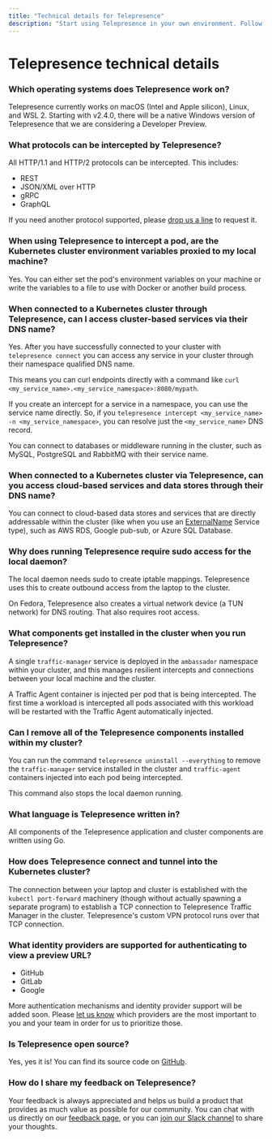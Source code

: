 ```yaml
---
title: "Technical details for Telepresence"
description: "Start using Telepresence in your own environment. Follow these steps to intercept your service in your cluster."
---
```

# Telepresence technical details

### Which operating systems does Telepresence work on?

Telepresence currently works on macOS (Intel and Apple silicon), Linux, and WSL 2. Starting with v2.4.0, there will be a native Windows version of Telepresence that we are considering a Developer Preview.

### What protocols can be intercepted by Telepresence?

All HTTP/1.1 and HTTP/2 protocols can be intercepted. This includes:

- REST
- JSON/XML over HTTP
- gRPC
- GraphQL

If you need another protocol supported, please [drop us a line](https://www.getambassador.io/feedback/) to request it.

### When using Telepresence to intercept a pod, are the Kubernetes cluster environment variables proxied to my local machine?

Yes. You can either set the pod's environment variables on your machine or write the variables to a file to use with Docker or another build process. 

### When connected to a Kubernetes cluster through Telepresence, can I access cluster-based services via their DNS name?

Yes. After you have successfully connected to your cluster with `telepresence connect` you can access any service in your cluster through their namespace qualified DNS name.

This means you can curl endpoints directly with a command like `curl <my_service_name>.<my_service_namespace>:8080/mypath`.

If you create an intercept for a service in a namespace, you can use the service name directly. So, if you `telepresence intercept <my_service_name> -n <my_service_namespace>`, you can resolve just the `<my_service_name>` DNS record.

You can connect to databases or middleware running in the cluster, such as MySQL, PostgreSQL and RabbitMQ with their service name.

### When connected to a Kubernetes cluster via Telepresence, can you access cloud-based services and data stores through their DNS name?

You can connect to cloud-based data stores and services that are directly addressable within the cluster (like when you use an [ExternalName](https://kubernetes.io/docs/concepts/services-networking/service/#externalname) Service type), such as AWS RDS, Google pub-sub, or Azure SQL Database.


### Why does running Telepresence require sudo access for the local daemon?

The local daemon needs sudo to create iptable mappings. Telepresence uses this to create outbound access from the laptop to the cluster.

On Fedora, Telepresence also creates a virtual network device (a TUN network) for DNS routing. That also requires root access.

### What components get installed in the cluster when you run Telepresence?

A single `traffic-manager` service is deployed in the `ambassador` namespace within your cluster, and this manages resilient intercepts and connections between your local machine and the cluster.

A Traffic Agent container is injected per pod that is being intercepted. The first time a workload is intercepted all pods associated with this workload will be restarted with the Traffic Agent automatically injected.

### Can I remove all of the Telepresence components installed within my cluster?

You can run the command `telepresence uninstall --everything` to remove the `traffic-manager` service installed in the cluster and `traffic-agent` containers injected into each pod being intercepted.

This command also stops the local daemon running.

### What language is Telepresence written in?

All components of the Telepresence application and cluster components are written using Go.

### How does Telepresence connect and tunnel into the Kubernetes cluster?

The connection between your laptop and cluster is established with the `kubectl port-forward` machinery (though without actually spawning a separate program) to establish a TCP connection to Telepresence Traffic Manager in the cluster. Telepresence's custom VPN protocol runs over that TCP connection.

### What identity providers are supported for authenticating to view a preview URL?

* GitHub
* GitLab
* Google

More authentication mechanisms and identity provider support will be added soon. Please [let us know](https://www.getambassador.io/feedback/) which providers are the most important to you and your team in order for us to prioritize those.

### Is Telepresence open source?

Yes, yes it is! You can find its source code on [GitHub](https://github.com/telepresenceio/telepresence).

### How do I share my feedback on Telepresence?

Your feedback is always appreciated and helps us build a product that provides as much value as possible for our community. You can chat with us directly on our [feedback page](https://www.getambassador.io/feedback/), or you can [join our Slack channel](https://a8r.io/Slack) to share your thoughts.
